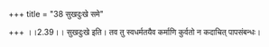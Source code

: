+++
title = "38 सुखदुःखे समे"

+++
।।2.39।। सुखदुःखे इति। तव तु स्वधर्मतयैव कर्माणि कुर्वतो न कदाचित् पापसंबन्धः।  
